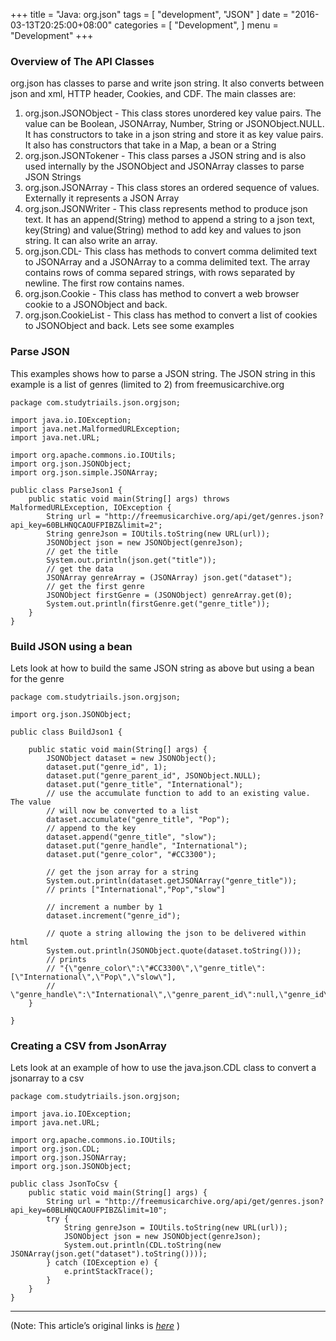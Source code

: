 
+++
title = "Java: org.json"
tags = [
    "development",
    "JSON"
]
date = "2016-03-13T20:25:00+08:00"
categories = [
    "Development",
]
menu = "Development"
+++

### Overview of The API Classes

org.json has classes to parse and write json string. It also converts between json and xml, HTTP header, Cookies, and CDF. The main classes are:

1. org.json.JSONObject - This class stores unordered key value pairs. The value can be Boolean, JSONArray, Number, String or JSONObject.NULL. It has constructors to take in a json string and store it as key value pairs. It also has constructors that take in a Map, a bean or a String
2. org.json.JSONTokener - This class parses a JSON string and is also used internally by the JSONObject and JSONArray classes to parse JSON Strings
3. org.json.JSONArray - This class stores an ordered sequence of values. Externally it represents a JSON Array
4. org.json.JSONWriter - This class represents method to produce json text. It has an append(String) method to append a string to a json text, key(String) and value(String) method to add key and values to json string. It can also write an array.
5. org.json.CDL- This class has methods to convert comma delimited text to JSONArray and a JSONArray to a comma delimited text. The array contains rows of comma separed strings, with rows separated by newline. The first row contains names.
6. org.json.Cookie - This class has method to convert a web browser cookie to a JSONObject and back.
7. org.json.CookieList - This class has method to convert a list of cookies to JSONObject and back.
Lets see some examples

### Parse JSON

This examples shows how to parse a JSON string. The JSON string in this example is a list of genres (limited to 2) from freemusicarchive.org
<!--more-->
```
package com.studytriails.json.orgjson;

import java.io.IOException;
import java.net.MalformedURLException;
import java.net.URL;

import org.apache.commons.io.IOUtils;
import org.json.JSONObject;
import org.json.simple.JSONArray;

public class ParseJson1 {
	public static void main(String[] args) throws MalformedURLException, IOException {
		String url = "http://freemusicarchive.org/api/get/genres.json?api_key=60BLHNQCAOUFPIBZ&limit=2";
		String genreJson = IOUtils.toString(new URL(url));
		JSONObject json = new JSONObject(genreJson);
		// get the title
		System.out.println(json.get("title"));
		// get the data
		JSONArray genreArray = (JSONArray) json.get("dataset");
		// get the first genre
		JSONObject firstGenre = (JSONObject) genreArray.get(0);
		System.out.println(firstGenre.get("genre_title"));
	}
}
```
### Build JSON using a bean

Lets look at how to build the same JSON string as above but using a bean for the genre
```
package com.studytriails.json.orgjson;

import org.json.JSONObject;

public class BuildJson1 {

	public static void main(String[] args) {
		JSONObject dataset = new JSONObject();
		dataset.put("genre_id", 1);
		dataset.put("genre_parent_id", JSONObject.NULL);
		dataset.put("genre_title", "International");
		// use the accumulate function to add to an existing value. The value
		// will now be converted to a list
		dataset.accumulate("genre_title", "Pop");
		// append to the key
		dataset.append("genre_title", "slow");
		dataset.put("genre_handle", "International");
		dataset.put("genre_color", "#CC3300");

		// get the json array for a string
		System.out.println(dataset.getJSONArray("genre_title"));
		// prints ["International","Pop","slow"]

		// increment a number by 1
		dataset.increment("genre_id");

		// quote a string allowing the json to be delivered within html
		System.out.println(JSONObject.quote(dataset.toString()));
		// prints
		// "{\"genre_color\":\"#CC3300\",\"genre_title\":[\"International\",\"Pop\",\"slow\"],
		// \"genre_handle\":\"International\",\"genre_parent_id\":null,\"genre_id\":2}"
	}

}
```
### Creating a CSV from JsonArray

Lets look at an example of how to use the java.json.CDL class to convert a jsonarray to a csv
```
package com.studytriails.json.orgjson;

import java.io.IOException;
import java.net.URL;

import org.apache.commons.io.IOUtils;
import org.json.CDL;
import org.json.JSONArray;
import org.json.JSONObject;

public class JsonToCsv {
	public static void main(String[] args) {
		String url = "http://freemusicarchive.org/api/get/genres.json?api_key=60BLHNQCAOUFPIBZ&limit=10";
		try {
			String genreJson = IOUtils.toString(new URL(url));
			JSONObject json = new JSONObject(genreJson);
			System.out.println(CDL.toString(new JSONArray(json.get("dataset").toString())));
		} catch (IOException e) {
			e.printStackTrace();
		}
	}
}
```

------------------

(Note: This article’s original links is [*here*](http://www.studytrails.com/java/json/java-org-json.jsp "Java - org.json") )
